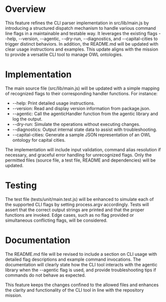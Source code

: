 # Overview

This feature refines the CLI parser implementation in src/lib/main.js by introducing a structured dispatch mechanism to handle various command line flags in a maintainable and testable way. It leverages the existing flags --help, --version, --agentic, --dry-run, --diagnostics, and --capital-cities to trigger distinct behaviors. In addition, the README.md will be updated with clear usage instructions and examples. This update aligns with the mission to provide a versatile CLI tool to manage OWL ontologies.

# Implementation

The main source file (src/lib/main.js) will be updated with a simple mapping of recognized flags to their corresponding handler functions. For instance:

- --help: Print detailed usage instructions.
- --version: Read and display version information from package.json.
- --agentic: Call the agenticHandler function from the agentic library and log the output.
- --dry-run: Simulate the operations without executing changes.
- --diagnostics: Output internal state data to assist with troubleshooting.
- --capital-cities: Generate a sample JSON representation of an OWL ontology for capital cities.

The implementation will include input validation, command alias resolution if necessary, and graceful error handling for unrecognized flags. Only the permitted files (source file, a test file, README and dependencies) will be updated.

# Testing

The test file (tests/unit/main.test.js) will be enhanced to simulate each of the supported CLI flags by setting process.argv accordingly. Tests will assert that the correct output strings are printed and that the proper functions are invoked. Edge cases, such as no flag provided or simultaneous conflicting flags, will be considered.

# Documentation

The README.md file will be revised to include a section on CLI usage with detailed flag descriptions and example command invocations. The documentation will clearly state how the CLI tool interacts with the agentic library when the --agentic flag is used, and provide troubleshooting tips if commands do not behave as expected.

This feature keeps the changes confined to the allowed files and enhances the clarity and functionality of the CLI tool in line with the repository mission.